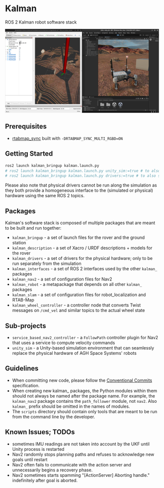 # Kalman

ROS 2 Kalman robot software stack

![](./docs/cover.png)

## Prerequisites

- [rtabmap_sync](https://github.com/introlab/rtabmap_ros) built with `-DRTABMAP_SYNC_MULTI_RGBD=ON`

## Getting Started

```bash
ros2 launch kalman_bringup kalman.launch.py
# ros2 launch kalman_bringup kalman.launch.py unity_sim:=true # to also start the simulation
# ros2 launch kalman_bringup kalman.launch.py drivers:=true # to also start the physical drivers
```

Please also note that physical drivers cannot be run along the simulation as they both provide a homogeneous interface to the (simulated or physical) hardware using the same ROS 2 topics.

## Packages

Kalman's software stack is composed of multiple packages that are meant to be built and run together:
- `kalman_bringup` - a set of launch files for the rover and the ground station
- `kalman_description` - a set of Xacro / URDF descriptions + models for the rover
- `kalman_drivers` - a set of drivers for the physical hardware; only to be run separately from the simulation
- `kalman_interfaces` - a set of ROS 2 interfaces used by the other `kalman_` packages
- `kalman_nav2` - a set of configuration files for Nav2
- `kalman_robot` - a metapackage that depends on all other `kalman_` packages
- `kalman_slam` - a set of configuration files for robot_localization and RTAB-Map
- `kalman_wheel_controller` - a controller node that converts Twist messages on `/cmd_vel` and similar topics to the actual wheel state

## Sub-projects

- `service_based_nav2_controller` - a `FollowPath` controller plugin for Nav2 that uses a service to compute velocity commands
- `unity_sim` - a Unity-based simulation environment that can seamlessly replace the physical hardware of AGH Space Systems' robots

## Guidelines

- When committing new code, please follow the [Conventional Commits](https://www.conventionalcommits.org/en/v1.0.0/) specification.
- When creating new kalman_ packages, the Python modules within them should not always be named after the package name. For example, the `kalman_nav2` package contains the `path_follower` module, not `nav2`. Also `kalman_` prefix should be omitted in the names of modules.
- The `scripts` directory should contain only tools that are meant to be run from the command line by the developer.

## Known Issues; TODOs

- sometimes IMU readings are not taken into account by the UKF until Unity process is restarted
- Nav2 randomly stops planning paths and refuses to acknowledge new goals until restart
- Nav2 often fails to communicate with the action server and unnecessarily begins a recovery phase.
- Nav2 sometimes starts spamming "[ActionServer] Aborting handle." indefinitely after goal is aborted.
